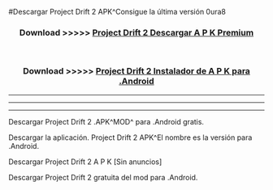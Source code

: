 #Descargar Project Drift 2  APK^Consigue la última versión 0ura8



<div align="center">
<h3>Download >>>>> <a href="https://es-sites.web.app/?es= Project Drift 2 ">Project Drift 2  Descargar A P K Premium</a></h3><br>

<h3>Download >>>>> <a href="https://es-sites.web.app/?es= Project Drift 2 ">Project Drift 2  Instalador de A P K para .Android</a></h3>
</div>


----------------------------------------------------------

----------------------------------------------------------

----------------------------------------------------------

Descargar Project Drift 2  .APK^MOD^ para .Android gratis.

Descargar la aplicación. Project Drift 2  APK^El nombre es la versión para .Android.

Descargar Project Drift 2  A P K [Sin anuncios]

Descargar Project Drift 2  gratuita del mod para .Android.